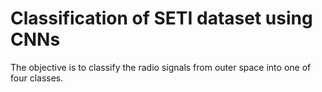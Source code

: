 # Classification of SETI dataset using CNNs
 The  objective  is  to classify the radio signals from outer space into one of four classes.
